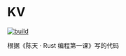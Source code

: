# KV
[![build](https://github.com/redsnow1992/kv/actions/workflows/build.yml/badge.svg)](https://github.com/redsnow1992/kv/actions/workflows/build.yml)

根据《陈天 · Rust 编程第一课》写的代码